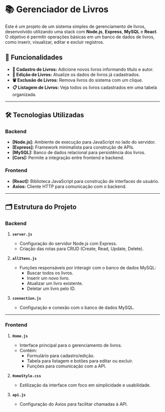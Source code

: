 # 📚 Gerenciador de Livros

Este é um projeto de um sistema simples de gerenciamento de livros, desenvolvido utilizando uma stack com **Node.js**, **Express**, **MySQL** e **React**. O objetivo é permitir operações básicas em um banco de dados de livros, como inserir, visualizar, editar e excluir registros.

## 🔧 Funcionalidades

- **📖 Cadastro de Livros:** Adicione novos livros informando título e autor.
- **📝 Edição de Livros:** Atualize os dados de livros já cadastrados.
- **🗑️ Exclusão de Livros:** Remova livros do sistema com um clique.
- **📋 Listagem de Livros:** Veja todos os livros cadastrados em uma tabela organizada.

---

## 🛠️ Tecnologias Utilizadas

### Backend
- **[Node.js]:** Ambiente de execução para JavaScript no lado do servidor.
- **[Express]:** Framework minimalista para construção de APIs.
- **[MySQL]:** Banco de dados relacional para persistência dos livros.
- **[Cors]:** Permite a integração entre frontend e backend.

### Frontend
- **[React]:** Biblioteca JavaScript para construção de interfaces de usuário.
- **Axios:** Cliente HTTP para comunicação com o backend.

---

## 🗂️ Estrutura do Projeto

### **Backend**
1. **`server.js`**
   - Configuração do servidor Node.js com Express.
   - Criação das rotas para CRUD (Create, Read, Update, Delete).

2. **`allItens.js`**
   - Funções responsáveis por interagir com o banco de dados MySQL:
     - Buscar todos os livros.
     - Inserir um novo livro.
     - Atualizar um livro existente.
     - Deletar um livro pelo ID.

3. **`connection.js`**
   - Configuração e conexão com o banco de dados MySQL.

---

### **Frontend**
1. **`Home.js`**
   - Interface principal para o gerenciamento de livros.
   - Contém:
     - Formulário para cadastro/edição.
     - Tabela para listagem e botões para editar ou excluir.
     - Funções para comunicação com a API.

2. **`HomeStyle.css`**
   - Estilização da interface com foco em simplicidade e usabilidade.

3. **`api.js`**
   - Configuração do Axios para facilitar chamadas à API.
